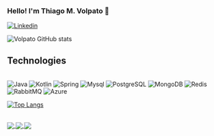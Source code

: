 
### Hello! I'm Thiago M. Volpato 🤘


[![Linkedin](https://img.shields.io/badge/LinkedIn-0077B5?style=for-the-badge&logo=linkedin&logoColor=white)](https://www.linkedin.com/in/tmvolpato/)

![Volpato GitHub stats](https://github-readme-stats.vercel.app/api?username=tmvolpato&show_icons=true&theme=noctis_minimus)


## Technologies

<div style="display: inline_block"><br />
  <img alt="Java" src="https://img.shields.io/badge/Java-ED8B00?style=for-the-badge&logo=java&logoColor=white" />
  <img alt="Kotlin" src="https://img.shields.io/badge/Kotlin-0095D5?&style=for-the-badge&logo=kotlin&logoColor=white" />
  <img alt="Spring" src="https://img.shields.io/badge/Spring-6DB33F?style=for-the-badge&logo=spring&logoColor=white" />
  <img alt="Mysql" src="https://img.shields.io/badge/MySQL-005C84?style=for-the-badge&logo=mysql&logoColor=white" />
  <img alt="PostgreSQL" src="https://img.shields.io/badge/PostgreSQL-316192?style=for-the-badge&logo=postgresql&logoColor=white" />
  <img alt="MongoDB" src="https://img.shields.io/badge/MongoDB-4EA94B?style=for-the-badge&logo=mongodb&logoColor=white" />
  <img alt="Redis" src="https://img.shields.io/badge/redis-%23DD0031.svg?&style=for-the-badge&logo=redis&logoColor=white" />
  <img alt="RabbitMQ" src="https://img.shields.io/badge/rabbitmq-%23FF6600.svg?&style=for-the-badge&logo=rabbitmq&logoColor=white" />
  <img alt="Azure" src="https://img.shields.io/badge/Microsoft_Azure-0089D6?style=for-the-badge&logo=microsoft-azure&logoColor=white" />
</div>

[![Top Langs](https://github-readme-stats.vercel.app/api/top-langs/?username=tmvolpato&theme=noctis_minimus&show_icons=true)](https://github.com/tmvolpato/github-readme-stats)

<div style="display: inline_block"><br />
<a href="https://github.com/tmvolpato/mygames-backend">
  <img align="center" margin-botton="5px" src="https://github-readme-stats.vercel.app/api/pin/?username=tmvolpato&theme=noctis_minimus&show_icons=true&repo=mygames-backend" />
</a>

<a href="https://github.com/tmvolpato/mygames-backend">
  <img align="center" margin-botton="5px" src="https://github-readme-stats.vercel.app/api/pin/?username=tmvolpato&theme=noctis_minimus&show_icons=true&repo=itinerary-advisor-configuration-server" />
</a>

<a href="https://github.com/tmvolpato/mygames-backend">
  <img align="center" margin-botton="5px" src="https://github-readme-stats.vercel.app/api/pin/?username=tmvolpato&theme=noctis_minimus&show_icons=true&repo=UserEntity_UserDetails_example" />
</a>
</div>  
